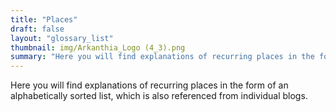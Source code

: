 ```yaml
---
title: "Places"
draft: false
layout: "glossary_list"
thumbnail: img/Arkanthia_Logo (4_3).png
summary: "Here you will find explanations of recurring places in the form of an alphabetically sorted list, which is also referenced from individual blogs."
---
```


Here you will find explanations of recurring places in the form of an alphabetically sorted list, which is also referenced from individual blogs.
